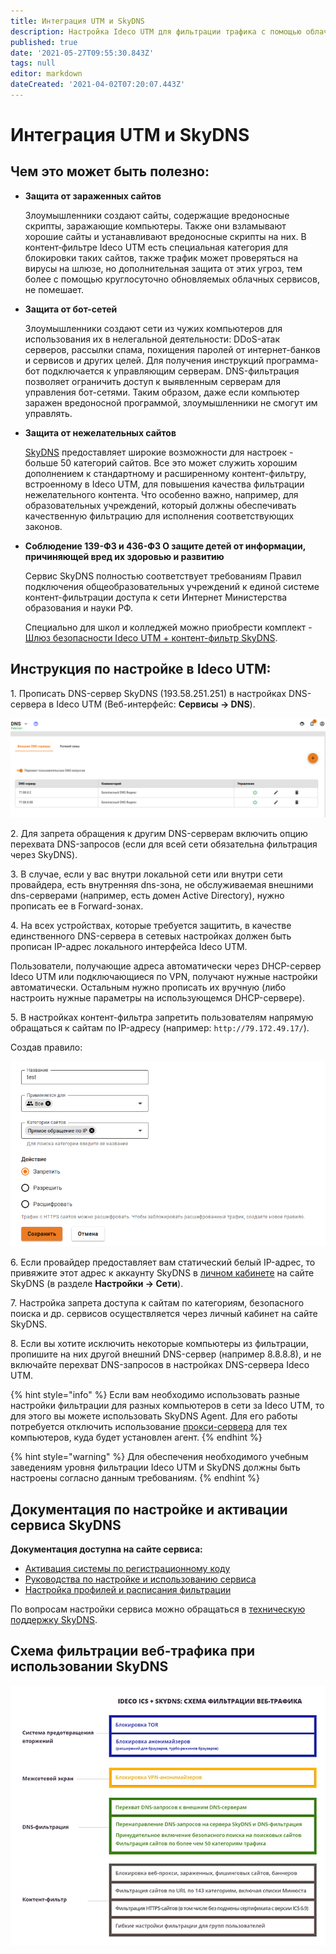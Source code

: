 ```yaml
---
title: Интеграция UTM и SkyDNS
description: Настройка Ideco UTM для фильтрации трафика с помощью облачного сервиса SkyDNS.
published: true
date: '2021-05-27T09:55:30.843Z'
tags: null
editor: markdown
dateCreated: '2021-04-02T07:20:07.443Z'
---
```


# Интеграция UTM и SkyDNS

## Чем это может быть полезно:

*   **Защита от зараженных сайтов**

    Злоумышленники создают сайты, содержащие вредоносные скрипты, заражающие компьютеры. Также они взламывают хорошие сайты и устанавливают вредоносные скрипты на них. В контент‑фильтре Ideco UTM есть специальная категория для блокировки таких сайтов, также трафик может проверяться на вирусы на шлюзе, но дополнительная защита от этих угроз, тем более с помощью круглосуточно обновляемых облачных сервисов, не помешает.
*   **Защита от бот-сетей**

    Злоумышленники создают сети из чужих компьютеров для использования их в нелегальной деятельности: DDoS-атак серверов, рассылки спама, похищения паролей от интернет-банков и сервисов и других целей. Для получения инструкций программа-бот подключается к управляющим серверам. DNS-фильтрация позволяет ограничить доступ к выявленным серверам для управления бот-сетями. Таким образом, даже если компьютер заражен вредоносной программой, злоумышленники не смогут им управлять.
*   **Защита от нежелательных сайтов**

    [SkyDNS](https://www.skydns.ru) предоставляет широкие возможности для настроек - больше 50 категорий сайтов. Все это может служить хорошим дополнением к стандартному и расширенному контент-фильтру, встроенному в Ideco UTM, для повышения качества фильтрации нежелательного контента. Что особенно важно, например, для образовательных учреждений, который должны обеспечивать качественную фильтрацию для исполнения соответствующих законов.
*   **Соблюдение 139-ФЗ и 436-ФЗ О защите детей от информации, причиняющей вред их здоровью и развитию**

    Сервис SkyDNS полностью соответствует требованиям Правил подключения общеобразовательных учреждений к единой системе контент-фильтрации доступа к сети Интернет Министерства образования и науки РФ.

    Специально для школ и колледжей можно приобрести комплект - [Шлюз безопасности Ideco UTM + контент-фильтр SkyDNS](https://ideco.ru/products/ics/academic-edition).

## Инструкция по настройке в Ideco UTM:

1\. Прописать DNS-сервер SkyDNS (193.58.251.251) в настройках DNS-сервера в Ideco UTM (Веб-интерфейс: **Сервисы -> DNS**).

![](../.gitbook/assets/skydns.png)

2\. Для запрета обращения к другим DNS-серверам включить опцию перехвата DNS-запросов (если для всей сети обязательна фильтрация через SkyDNS).

3\. В случае, если у вас внутри локальной сети или внутри сети провайдера, есть внутренняя dns-зона, не обслуживаемая внешними dns-серверами (например, есть домен Active Directory), нужно прописать ее в Forward-зонах.

4\. На всех устройствах, которые требуется защитить, в качестве единственного DNS-сервера в сетевых настройках должен быть прописан IP-адрес локального интерфейса Ideco UTM.

Пользователи, получающие адреса автоматически через DHCP-сервер Ideco UTM или подключающиеся по VPN, получают нужные настройки автоматически. Остальным нужно прописать их вручную (либо настроить нужные параметры на использующемся DHCP-сервере).

5\. В настройках контент-фильтра запретить пользователям напрямую обращаться к сайтам по IP-адресу (например: `http://79.172.49.17/`).

Создав правило:

![](../.gitbook/assets/ip-kf.png)

6\. Если провайдер предоставляет вам статический белый IP-адрес, то привяжите этот адрес к аккаунту SkyDNS в [личном кабинете](https://www.skydns.ru/auth/login/?next=/cabinet/guide/) на сайте SkyDNS (в разделе **Настройки -> Сети**).

7\. Настройка запрета доступа к сайтам по категориям, безопасного поиска и др. сервисов осуществляется через личный кабинет на сайте SkyDNS.

8\. Если вы хотите исключить некоторые компьютеры из фильтрации, пропишите на них другой внешний DNS-сервер (например 8.8.8.8), и не включайте перехват DNS-запросов в настройках DNS-сервера Ideco UTM.

{% hint style="info" %}
Если вам необходимо использовать разные настройки фильтрации для разных компьютеров в сети за Ideco UTM, то для этого вы можете использовать SkyDNS Agent. Для его работы потребуется отключить использование [прокси-сервера](services/proxy/proxy-server.md) для тех компьютеров, куда будет установлен агент.&#x20;
{% endhint %}

{% hint style="warning" %}
Для обеспечения необходимого учебным заведениям уровня фильтрации Ideco UTM и SkyDNS должны быть настроены согласно данным требованиям.
{% endhint %}

## Документация по настройке и активации сервиса SkyDNS

**Документация доступна на сайте сервиса:**

* [Активация системы по регистрационному коду](https://www.skydns.ru/guides/activation/)
* [Руководства по настройке и использованию сервиса](https://www.skydns.ru/guide/)
* [Настройка профилей и расписания фильтрации](https://www.skydns.ru/guides/profiles/)

По вопросам настройки сервиса можно обращаться в [техническую поддержку SkyDNS](https://www.skydns.ru/feedback/).

## Схема фильтрации веб-трафика при использовании SkyDNS

![](../.gitbook/assets/4982194.jpg)
